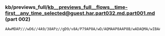 ### kb/previews_full/kb__previews_full__flows__time-first__any_time_selected@guest.har.part032.md.part001.md (part 002)

```md
AAwMDAP///wD6//4A9/38APz//gD9/v8A/P79AP8A/wD/AQMAAP8AAP8B/wADAQMA/wIBAAH/AAACAAAAAAEAAP3+/gD+//4A
```

```
